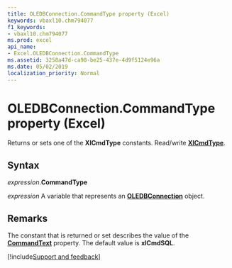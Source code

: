 ```yaml
---
title: OLEDBConnection.CommandType property (Excel)
keywords: vbaxl10.chm794077
f1_keywords:
- vbaxl10.chm794077
ms.prod: excel
api_name:
- Excel.OLEDBConnection.CommandType
ms.assetid: 3258a47d-ca98-be25-437e-4d9f5124e96a
ms.date: 05/02/2019
localization_priority: Normal
---
```



# OLEDBConnection.CommandType property (Excel)

Returns or sets one of the **XlCmdType** constants. Read/write **[XlCmdType](Excel.XlCmdType.md)**.


## Syntax

_expression_.**CommandType**

_expression_ A variable that represents an **[OLEDBConnection](Excel.OLEDBConnection.md)** object.


## Remarks

The constant that is returned or set describes the value of the **[CommandText](Excel.OLEDBConnection.CommandText.md)** property. The default value is **xlCmdSQL**.




[!include[Support and feedback](~/includes/feedback-boilerplate.md)]